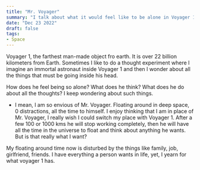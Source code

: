 ```yaml
---
title: "Mr. Voyager"
summary: "I talk about what it would feel like to be alone in Voyager 1, the space craft for years on end."
date: "Dec 23 2022"
draft: false
tags:
- Space
---
```


Voyager 1, the farthest man-made object fro earth. It is over 22 billion kilometers from Earth. Sometimes I like to do a thought experiment where I imagine an immortal astronaut inside Voyager 1 and then I wonder about all the things that must be going inside his head.  

How does he feel being so alone? What does he think? What does he do about all the thoughts? I keep wondering about such things. 

* I mean, I am so envious of Mr. Voyager. Floating around in deep space, 0 distractions, all the time to himself. I enjoy thinking that I am in place of Mr. Voyager, I really wish I could switch my place with Voyager 1. After a few 100 or 1000 kms he will stop working completely, then he will have all the time in the universe to float and think about anything he wants. But is that really what I want?

My floating around time now is disturbed by the things like family, job, girlfriend, friends. I have everything a person wants in life, yet, I yearn for what voyager 1 has.

